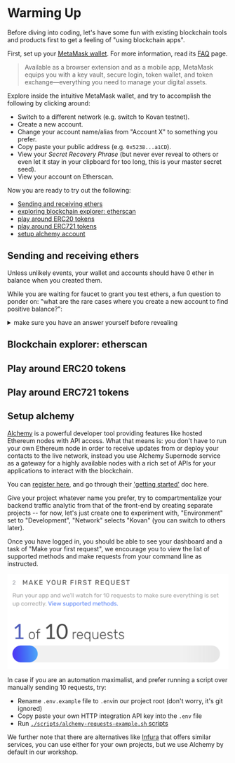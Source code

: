 # Warming Up

Before diving into coding, let's have some fun with existing blockchain tools and products first to get a feeling of "using blockchain apps".

First, set up your [MetaMask wallet](https://metamask.io/index.html). For more information, read its [FAQ](https://metamask.io/faqs.html) page.

> Available as a browser extension and as a mobile app, MetaMask equips you with a key vault, secure login, token wallet, and token exchange—everything you need to manage your digital assets.

Explore inside the intuitive MetaMask wallet, and try to accomplish the following by clicking around:

- Switch to a different network (e.g. switch to Kovan testnet).
- Create a new account.
- Change your account name/alias from "Account X" to something you prefer.
- Copy paste your public address (e.g. `0x5238...a1CD`).
- View your _Secret Recovery Phrase_ (but never ever reveal to others or even let it stay in your clipboard for too long, this is your master secret seed).
- View your account on Etherscan.

Now you are ready to try out the following:

- [Sending and receiving ethers](#sending-and-receiving-ethers)
- [exploring blockchain explorer: etherscan](#blockchain-explorer-etherscan)
- [play around ERC20 tokens](#play-around-erc20-tokens)
- [play around ERC721 tokens](#play-around-erc721-tokens)
- [setup alchemy account](#setup-alchemy)

## Sending and receiving ethers

Unless unlikely events, your wallet and accounts should have 0 ether in balance when you created them.

While you are waiting for faucet to grant you test ethers, a fun question to ponder on: "what are the rare cases where you create a new account to find positive balance?":

<details>
 <summary>make sure you have an answer yourself before revealing</summary>

- your private key collide with someone else's: there are [~170 million](https://etherscan.io/chart/address) total distinct addresses on Ethereum
  as of Sept 13, 2021 according to Etherscan, Ethereum's private key is 256 bit long, which gives us 2^256 total possibilities. Your chance of randomly sampled an in-use
  private key is < 2^(28-256) = 2^(-228). FYI, there are roughly 2^224 atoms in our galaxy. In short, extremely unlikely events.
- someone accidentally send your address some ethers. (mistype the receiver address)
- on the topic of receiving money unknowingly, can you force a contract to receive ether even if it doesn't have `receive() external payable {...}` function?
  The answer is yes, via `selfdestruct`, [read doc here](https://docs.soliditylang.org/en/latest/contracts.html?highlight=selfdestruct#receive-ether-function).

</details>

## Blockchain explorer: etherscan

## Play around ERC20 tokens

## Play around ERC721 tokens

## Setup alchemy

[Alchemy](https://www.alchemy.com/) is a powerful developer tool providing features like hosted Ethereum nodes with API access. What that means is: you don't have to run
your own Ethereum node in order to receive updates from or deploy your contacts to the live network, instead you use Alchemy Supernode service as a gateway for a highly
available nodes with a rich set of APIs for your applications to interact with the blockchain.

You can [register here](https://auth.alchemyapi.io/signup), and go through their ['getting started'](https://docs.alchemy.com/alchemy/introduction/getting-started) doc here.

Give your project whatever name you prefer, try to compartmentalize your backend traffic analytic from that of the front-end by creating separate projects --
for now, let's just create one to experiment with, "Environment" set to "Development", "Network" selects "Kovan" (you can switch to others later).

Once you have logged in, you should be able to see your dashboard and a task of "Make your first request", we encourage you to view the list of supported methods and
make requests from your command line as instructed.

<img src="./assets/warmup/alchemy-request.png" alt="alchemy requests" width="600" align="0 auto" />

In case if you are an automation maximalist, and prefer running a script over manually sending 10 requests, try:

- Rename `.env.example` file to `.env`in our project root (don't worry, it's git ignored)
- Copy paste your own HTTP integration API key into the `.env` file
- Run [`./scripts/alchemy-requests-example.sh` scripts](./scripts/alchemy-requests-example.sh)

We further note that there are alternatives like [Infura](https://infura.io/) that offers similar services, you can use either for your own projects, but we use Alchemy by default in our workshop.
